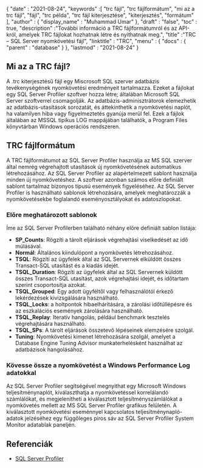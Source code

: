 {
  "date" : "2021-08-24",
  "keywords" :[ "trc fájl", "trc fájlformátum", "mi az a trc fájl", "fájl", "trc példa", "trc fájl kiterjesztése", "kiterjesztés", "formátum" ],
  "author" : {
    "display_name" : "Muhammad Umar"
},
  "draft" : "false",
  "toc" : true,
  "description" :"További információ a TRC fájlformátumról és az API-król, amelyek TRC fájlokat hozhatnak létre és nyithatnak meg.",
  "title" :"TRC – SQL Server nyomkövetési fájl",
  "linktitle" : "TRC",
  "menu" : {
    "docs" : {
      "parent" : "database"
}
},
  "lastmod" : "2021-08-24"
}

## Mi az a TRC fájl?
A .trc kiterjesztésű fájl egy Miscrosoft SQL szerver adatbázis tevékenységének nyomkövetési eredményeit tartalmazza. Ezeket a fájlokat egy SQL Server Profiler szoftver hozza létre; általában Microsoft SQL Server szoftverrel csomagolják. Az adatbázis-adminisztrátorok elemezhetik az adatbázis-utasítások sorozatát, és áttekinthetik a nyomkövetési naplót, ha valamilyen hiba vagy figyelmeztetés gyanúja merül fel. Ezek a fájlok általában az MSSQL tipikus LOG mappájában találhatók, a Program Files könyvtárban Windows operációs rendszeren.

## TRC fájlformátum
A TRC fájlformátumot az SQL Server Profiler használja az MS SQL szerver által nemrég végrehajtott utasítások új nyomkövetésének automatikus létrehozásához. Az SQL Server Profiler az alapértelmezett sablont használja minden új nyomkövetéshez. A szoftver azonban számos előre definiált sablont tartalmaz bizonyos típusú események figyeléséhez. Az SQL Server Profiler is használható sablonok létrehozására, amelyek meghatározzák a nyomkövetésekbe foglalandó eseményosztályokat és adatoszlopokat.

### Előre meghatározott sablonok
Íme az SQL Server Profilerben található néhány előre definiált sablon listája:
- **SP_Counts**: Rögzíti a tárolt eljárások végrehajtási viselkedését az idő múlásával.
- **Normál**: Általános kiindulópont a nyomkövetés létrehozásához.
- **TSQL**: Rögzíti az ügyfelek által az SQL Servernek elküldött összes Transact-SQL utasítást és a kiadás idejét.
- **TSQL_Duration**: Rögzíti az ügyfelek által az SQL Servernek küldött összes Transact-SQL utasítást, azok végrehajtási idejét, és időtartam szerint csoportosítja azokat.
- **TSQL_Grouped**: Egy adott ügyféltől vagy felhasználótól érkező lekérdezések kivizsgálására használható.
- **TSQL_Locks**: a holtpontok hibaelhárítására, a zárolási időtúllépésre és az eszkalációs események zárolására használható.
- **TSQL_Replay**: Iteratív hangolás, például benchmark tesztelés végrehajtására használható.
- **TSQL_SPs**: A tárolt eljárások összetevő lépéseinek elemzésére szolgál.
- **Tuning**: Nyomkövetési kimenet létrehozására szolgál, amelyet a Database Engine Tuning Advisor munkaterhelésként használhat az adatbázisok hangolásához.
### Kövesse össze a nyomkövetést a Windows Performance Log adatokkal
Az SQL Server Profiler segítségével megnyithat egy Microsoft Windows teljesítménynaplót, kiválaszthatja a nyomkövetéssel korrelálandó számlálókat, és megjelenítheti a kiválasztott teljesítményszámlálókat a nyomkövetés mellett az MS SQL Server Profiler grafikus felületén. A kiválasztott nyomkövetési eseménnyel kapcsolatos teljesítménynapló-adatok jelzéséhez egy függőleges piros sáv az SQL Server Profiler System Monitor adatablak paneljén.


## Referenciák ##

* [SQL Server Profiler](https://learn.microsoft.com/en-us/sql/tools/sql-server-profiler/sql-server-profiler?view=sql-server-ver15)

